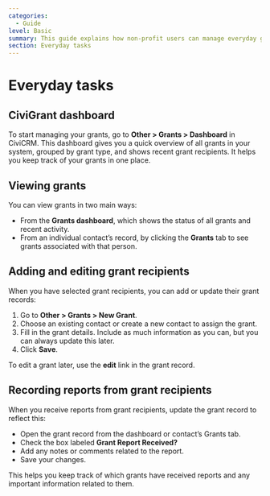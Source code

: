```yaml
---
categories:
  - Guide  
level: Basic  
summary: This guide explains how non-profit users can manage everyday grant tasks in CiviCRM, including viewing, adding, editing grant recipients, and recording reports.  
section: Everyday tasks  
---
```


# Everyday tasks

## CiviGrant dashboard

To start managing your grants, go to **Other > Grants > Dashboard** in CiviCRM. This dashboard gives you a quick overview of all grants in your system, grouped by grant type, and shows recent grant recipients. It helps you keep track of your grants in one place.

## Viewing grants

You can view grants in two main ways:

- From the **Grants dashboard**, which shows the status of all grants and recent activity.
- From an individual contact’s record, by clicking the **Grants** tab to see grants associated with that person.

## Adding and editing grant recipients

When you have selected grant recipients, you can add or update their grant records:

1. Go to **Other > Grants > New Grant**.
2. Choose an existing contact or create a new contact to assign the grant.
3. Fill in the grant details. Include as much information as you can, but you can always update this later.
4. Click **Save**.

To edit a grant later, use the **edit** link in the grant record.

## Recording reports from grant recipients

When you receive reports from grant recipients, update the grant record to reflect this:

- Open the grant record from the dashboard or contact’s Grants tab.
- Check the box labeled **Grant Report Received?**
- Add any notes or comments related to the report.
- Save your changes.

This helps you keep track of which grants have received reports and any important information related to them.
